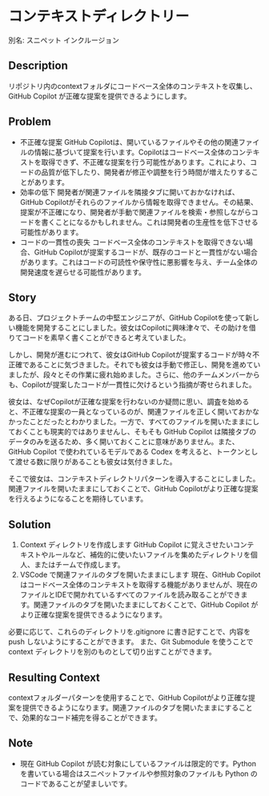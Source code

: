 # コンテキストディレクトリー

別名: スニペット インクルージョン

## Description

リポジトリ内のcontextフォルダにコードベース全体のコンテキストを収集し、GitHub Copilot が正確な提案を提供できるようにします。

## Problem

* 不正確な提案
  GitHub Copilotは、開いているファイルやその他の関連ファイルの情報に基づいて提案を行います。Copilotはコードベース全体のコンテキストを取得できず、不正確な提案を行う可能性があります。これにより、コードの品質が低下したり、開発者が修正や調整を行う時間が増えたりすることがあります。
* 効率の低下
  開発者が関連ファイルを隣接タブに開いておかなければ、GitHub Copilotがそれらのファイルから情報を取得できません。その結果、提案が不正確になり、開発者が手動で関連ファイルを検索・参照しながらコードを書くことになるかもしれません。これは開発者の生産性を低下させる可能性があります。
* コードの一貫性の喪失
  コードベース全体のコンテキストを取得できない場合、GitHub Copilotが提案するコードが、既存のコードと一貫性がない場合があります。これはコードの可読性や保守性に悪影響を与え、チーム全体の開発速度を遅らせる可能性があります。

## Story

ある日、プロジェクトチームの中堅エンジニアが、GitHub Copilotを使って新しい機能を開発することにしました。彼女はCopilotに興味津々で、その助けを借りてコードを素早く書くことができると考えていました。

しかし、開発が進むにつれて、彼女はGitHub Copilotが提案するコードが時々不正確であることに気づきました。それでも彼女は手動で修正し、開発を進めていましたが、段々とその作業に疲れ始めました。さらに、他のチームメンバーからも、Copilotが提案したコードが一貫性に欠けるという指摘が寄せられました。

彼女は、なぜCopilotが正確な提案を行わないのか疑問に思い、調査を始めると、不正確な提案の一員となっているのが、関連ファイルを正しく開いておかなかったことだったとわかりました。一方で、すべてのファイルを開いたままにしておくことも現実的ではありませんし、そもそも GitHub Copilot は隣接タブのデータのみを送るため、多く開いておくことに意味がありません。また、GitHub Copilot で使われているモデルである Codex を考えると、トークンとして渡せる数に限りがあることも彼女は気付きました。

そこで彼女は、コンテキストディレクトリパターンを導入することにしました。関連ファイルを開いたままにしておくことで、GitHub Copilotがより正確な提案を行えるようになることを期待しています。

## Solution

1. Context ディレクトリを作成します
GitHub Copilot に覚えさせたいコンテキストやルールなど、補佐的に使いたいファイルを集めたディレクトリを個人、またはチームで作成します。
1. VSCode で関連ファイルのタブを開いたままにします
現在、GitHub Copilot はコードベース全体のコンテキストを取得する機能がありませんが、現在のファイルとIDEで開かれているすべてのファイルを読み取ることができます。関連ファイルのタブを開いたままにしておくことで、GitHub Copilot がより正確な提案を提供できるようになります。

必要に応じて、これらのディレクトリを.gitignore に書き記すことで、内容を push しないようにすることができます。
また、Git Submodule を使うことで context ディレクトリを別のものとして切り出すことができます。

## Resulting Context

contextフォルダーパターンを使用することで、GitHub Copilotがより正確な提案を提供できるようになります。関連ファイルのタブを開いたままにすることで、効果的なコード補完を得ることができます。

## Note

* 現在 GitHub Copilot が読む対象にしているファイルは限定的です。Python を書いている場合はスニペットファイルや参照対象のファイルも Python のコードであることが望ましいです。
